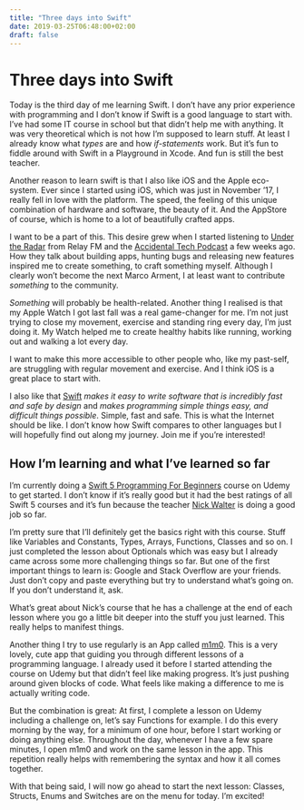 ```yaml
---
title: "Three days into Swift"
date: 2019-03-25T06:48:00+02:00
draft: false
---
```


# Three days into Swift
Today is the third day of me learning Swift. I don’t have any prior experience with programming and I don’t know if Swift is a good language to start with. I’ve had some IT course in school but that didn’t help me with anything. It was very theoretical which is not how I’m supposed to learn stuff. At least I already know what _types_ are and how _if-statements_ work. But it’s fun to fiddle around with Swift in a Playground in Xcode. And fun is still the best teacher.

Another reason to learn swift is that I also like iOS and the Apple eco-system. Ever since I started using iOS, which was just in November ’17, I really fell in love with the platform. The speed, the feeling of this unique combination of hardware and software, the beauty of it. And the AppStore of course, which is home to a lot of beautifully crafted apps. 

I want to be a part of this. This desire grew when I started listening to [Under the Radar](https://www.relay.fm/radar) from Relay FM and the [Accidental Tech Podcast](https://atp.fm) a few weeks ago. How they talk about building apps, hunting bugs and releasing new features inspired me to create something, to craft something myself. Although I clearly won’t become the next Marco Arment, I at least want to contribute _something_ to the community.

_Something_ will probably be health-related. Another thing I realised is that my Apple Watch I got last fall was a real game-changer for me. I’m not just trying to close my movement, exercise and standing ring every day, I’m just doing it. My Watch helped me to create healthy habits like running, working out and walking a lot every day.

I want to make this more accessible to other people who, like my past-self, are struggling with regular movement and exercise. And I think iOS is a great place to start with.

I also like that [Swift](https://swift.org) _makes it easy to write software that is incredibly fast and safe by design_ and _makes programming simple things easy, and difficult things possible_. Simple, fast and safe. This is what the Internet should be like. I don’t know how Swift compares to other languages but I will hopefully find out along my journey. Join me if you’re interested!

## How I’m learning and what I’ve learned so far
I’m currently doing a [Swift 5 Programming For Beginners](https://www.udemy.com/share/1012RsAEoedVdUR3w=/) course on Udemy to get started. I don’t know if it’s really good but it had the best ratings of all Swift 5 courses and it’s fun because the teacher [Nick Walter](https://twitter.com/nickchuckwalter) is doing a good job so far.

I’m pretty sure that I’ll definitely get the basics right with this course. Stuff like Variables and Constants, Types, Arrays, Functions, Classes and so on. I just completed the lesson about Optionals which was easy but I already came across some more challenging things so far. But one of the first important things to learn is: Google and Stack Overflow are your friends. Just don’t copy and paste everything but try to understand what’s going on. If you don’t understand it, ask.

What’s great about Nick’s course that he has a challenge at the end of each lesson where you go a little bit deeper into the stuff you just learned. This really helps to manifest things.

Another thing I try to use regularly is an App called [m1m0](https://getmimo.com). This is a very lovely, cute app that guiding you through different lessons of a programming language. I already used it before I started attending the course on Udemy but that didn’t feel like making progress. It’s just pushing around given blocks of code. What feels like making a difference to me is actually writing code.

But the combination is great: At first, I complete a lesson on Udemy including a challenge on, let’s say Functions for example. I do this every morning by the way, for a minimum of one hour, before I start working or doing anything else. Throughout the day, whenever I have a few spare minutes, I open m1m0 and work on the same lesson in the app. This repetition really helps with remembering the syntax and how it all comes together.

With that being said, I will now go ahead to start the next lesson: Classes, Structs, Enums and Switches are on the menu for today. I’m excited!